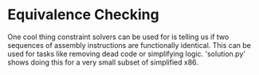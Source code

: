 # Equivalence Checking

One cool thing constraint solvers can be used for is telling us if two sequences of assembly instructions are functionally identical. This can be used for tasks like removing dead code or simplifying logic. 'solution.py' shows doing this for a very small subset of simplified x86.
